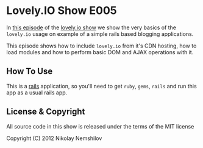 # Lovely.IO Show E005

In [this episode](http://lovely.io/show/a-simple-rails-app-case) of the
[lovely.io show](http://lovely.io/show) we show the very basics of the `lovely.io`
usage on example of a simple rails based blogging applications.

This episode shows how to include `lovely.io` from it's CDN hosting, how to
load modules and how to perform basic DOM and AJAX operations with it.


## How To Use

This is a [rails](http://rubyonrails.org) application, so you'll need to
get `ruby`, `gems`, `rails` and run this app as a usual rails app.


## License & Copyright

All source code in this show is released under the terms of the MIT license

Copyright (C) 2012 Nikolay Nemshilov